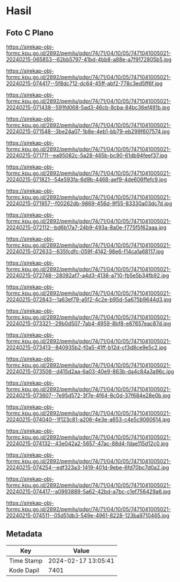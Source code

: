 # Hasil

## Foto C Plano

https://sirekap-obj-formc.kpu.go.id/2892/pemilu/pdpr/74/71/04/10/05/7471041005021-20240215-065853--62bb5797-41bd-4bb8-a88e-a7f9172805b5.jpg

https://sirekap-obj-formc.kpu.go.id/2892/pemilu/pdpr/74/71/04/10/05/7471041005021-20240215-074417--5f8dc712-dc64-45ff-abf2-778c3ed5ff6f.jpg

https://sirekap-obj-formc.kpu.go.id/2892/pemilu/pdpr/74/71/04/10/05/7471041005021-20240215-071438--591fd068-5ad3-46cb-8cba-84bc36ef491b.jpg

https://sirekap-obj-formc.kpu.go.id/2892/pemilu/pdpr/74/71/04/10/05/7471041005021-20240215-071548--3be24a07-1b8e-4eb1-bb79-eb299f607574.jpg

https://sirekap-obj-formc.kpu.go.id/2892/pemilu/pdpr/74/71/04/10/05/7471041005021-20240215-071711--ea95082c-5a28-465b-bc90-61db94feef37.jpg

https://sirekap-obj-formc.kpu.go.id/2892/pemilu/pdpr/74/71/04/10/05/7471041005021-20240215-071821--54e593fa-6d9b-4468-aef9-4de606ffefc9.jpg

https://sirekap-obj-formc.kpu.go.id/2892/pemilu/pdpr/74/71/04/10/05/7471041005021-20240215-071957--f00262db-9869-456d-9f55-83330a03dc7d.jpg

https://sirekap-obj-formc.kpu.go.id/2892/pemilu/pdpr/74/71/04/10/05/7471041005021-20240215-072112--bd6b17a7-24b9-493a-8a0e-f775f5f62aaa.jpg

https://sirekap-obj-formc.kpu.go.id/2892/pemilu/pdpr/74/71/04/10/05/7471041005021-20240215-072633--635fcdfc-059f-4142-98e6-f14ca1a68117.jpg

https://sirekap-obj-formc.kpu.go.id/2892/pemilu/pdpr/74/71/04/10/05/7471041005021-20240215-072748--28092af7-a4d3-4138-a710-fb5e5b34fb92.jpg

https://sirekap-obj-formc.kpu.go.id/2892/pemilu/pdpr/74/71/04/10/05/7471041005021-20240215-072843--1a63ef79-a5f2-4c2e-b95d-5a675b9644d3.jpg

https://sirekap-obj-formc.kpu.go.id/2892/pemilu/pdpr/74/71/04/10/05/7471041005021-20240215-073321--29b0d507-7ab4-4959-8bf8-e87657eac87d.jpg

https://sirekap-obj-formc.kpu.go.id/2892/pemilu/pdpr/74/71/04/10/05/7471041005021-20240215-073413--840935b2-f0a5-41ff-b12d-cf3d8ce9e5c2.jpg

https://sirekap-obj-formc.kpu.go.id/2892/pemilu/pdpr/74/71/04/10/05/7471041005021-20240215-073508--d415d2aa-6a03-40e9-863b-da4c84a3a96c.jpg

https://sirekap-obj-formc.kpu.go.id/2892/pemilu/pdpr/74/71/04/10/05/7471041005021-20240215-073607--7e95d572-3f7e-4f64-8c0d-37f684e28e0b.jpg

https://sirekap-obj-formc.kpu.go.id/2892/pemilu/pdpr/74/71/04/10/05/7471041005021-20240215-074040--1f123c81-a206-4e3e-a653-c4e5c9060614.jpg

https://sirekap-obj-formc.kpu.go.id/2892/pemilu/pdpr/74/71/04/10/05/7471041005021-20240215-074132--43e042a2-5657-47ac-88d4-fdae115d12c0.jpg

https://sirekap-obj-formc.kpu.go.id/2892/pemilu/pdpr/74/71/04/10/05/7471041005021-20240215-074254--edf323a3-1419-401d-9ebe-6fd70bc7d0a2.jpg

https://sirekap-obj-formc.kpu.go.id/2892/pemilu/pdpr/74/71/04/10/05/7471041005021-20240215-074417--a0993889-5a62-42bd-a7bc-c1ef756429a6.jpg

https://sirekap-obj-formc.kpu.go.id/2892/pemilu/pdpr/74/71/04/10/05/7471041005021-20240215-074511--05d51db3-549e-4961-8228-123ba9710465.jpg


## Metadata

| Key        | Value               |
| ---------- | ------------------- |
| Time Stamp | 2024-02-17 13:05:41 |
| Kode Dapil | 7401                |



